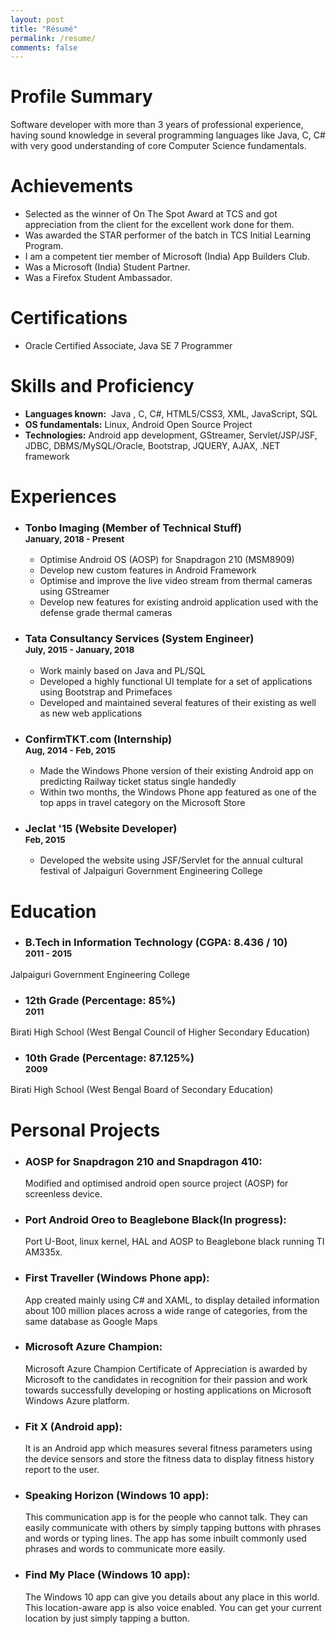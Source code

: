 ```yaml
---
layout: post
title: "Résumé"
permalink: /resume/
comments: false
---
```


# Profile Summary
Software developer with more than 3 years of professional experience, having sound knowledge in several programming languages like Java, C, C# with very good understanding of core Computer Science fundamentals.

# Achievements
* Selected as the winner of On The Spot Award at TCS and got appreciation from the client for the excellent work done for them.
* Was awarded the STAR performer of the batch in TCS Initial Learning Program.
* I am a competent tier member of Microsoft (India) App Builders Club.
* Was a Microsoft (India) Student Partner.
* Was a Firefox Student Ambassador.

# Certifications
* Oracle Certified Associate, Java SE 7 Programmer

# Skills and Proficiency
* **Languages known:** ​ Java , C, C#, HTML5/CSS3, XML, JavaScript, SQL
* **OS fundamentals:​** Linux, Android Open Source Project
* **Technologies:​** Android app development, GStreamer, Servlet/JSP/JSF, JDBC,
DBMS/MySQL/Oracle, Bootstrap, JQUERY, AJAX, .NET framework

# Experiences
* ### Tonbo Imaging (Member of Technical Stuff) <br><sup>January, 2018 - Present</sup>
   * Optimise Android OS (AOSP) for Snapdragon 210 (MSM8909) 
   * Develop new custom features in Android Framework
   * Optimise and improve the live video stream from thermal cameras using GStreamer
   * Develop new features for existing android application used with the defense grade thermal cameras

* ### Tata Consultancy Services (System Engineer) <br><sup>July, 2015 - January, 2018</sup>
    * Work mainly based on Java and PL/SQL
    * Developed a highly functional UI template for a set of applications using Bootstrap and Primefaces
    * Developed and maintained several features of their existing as well as new web applications

* ### ConfirmTKT.com (Internship) <br><sup>Aug, 2014 - Feb, 2015</sup>
    * Made the Windows Phone version of their existing Android app on predicting Railway ticket status single handedly
    * Within two months, the Windows Phone app featured as one of the top apps in travel category on the Microsoft Store

* ### Jeclat '15 (Website Developer) <br><sup>Feb, 2015</sup>
    * Developed the website using JSF/Servlet for the annual cultural festival of Jalpaiguri Government Engineering College

# Education
* ### B.Tech in Information Technology (CGPA: 8.436 / 10) <br><sup>2011 - 2015</sup>
Jalpaiguri Government Engineering College
* ### 12th Grade (Percentage: 85%) <br><sup>2011</sup>
Birati High School (West Bengal Council of Higher Secondary Education)
* ### 10th Grade (Percentage: 87.125%) <br><sup>2009</sup>
Birati High School (West Bengal Board of Secondary Education)

# Personal Projects
* ### AOSP for Snapdragon 210 and Snapdragon 410:
    Modified and optimised android open source project (AOSP) for screenless device. 
* ### Port Android Oreo to Beaglebone Black(In progress):
    Port U-Boot, linux kernel, HAL and AOSP to Beaglebone black running TI AM335x.
* ### First Traveller (Windows Phone app):
    App created mainly using C# and XAML, to display detailed information about 100 million places across a wide range of categories, from the same database as Google Maps
* ### Microsoft Azure Champion:
    Microsoft Azure Champion Certificate of Appreciation is awarded by Microsoft to the candidates in recognition for their passion and work towards successfully developing or hosting applications on Microsoft Windows Azure platform.
* ### Fit X (Android app):
    It is an Android app which measures several fitness parameters using the device sensors and store the fitness data to display fitness history report to the user.
* ### Speaking Horizon (Windows 10 app):
    This communication app is for the people who cannot talk. They can easily communicate with others by simply tapping buttons with phrases and words or typing lines. The app has some inbuilt commonly used phrases and words to communicate more easily.
* ### Find My Place (Windows 10 app):
    The Windows 10 app can give you details about any place in this world. This location-aware app is also voice enabled. You can get your current location by just simply tapping a button.
